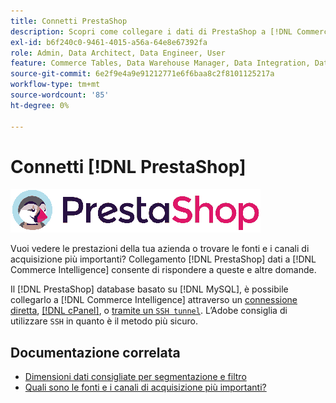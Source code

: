```yaml
---
title: Connetti PrestaShop
description: Scopri come collegare i dati di PrestaShop a [!DNL Commerce Intelligence].
exl-id: b6f240c0-9461-4015-a56a-64e8e67392fa
role: Admin, Data Architect, Data Engineer, User
feature: Commerce Tables, Data Warehouse Manager, Data Integration, Data Import/Export
source-git-commit: 6e2f9e4a9e91212771e6f6baa8c2f8101125217a
workflow-type: tm+mt
source-wordcount: '85'
ht-degree: 0%

---
```


# Connetti [!DNL PrestaShop]

![](../../../assets/Prestashop-logo.png)

Vuoi vedere le prestazioni della tua azienda o trovare le fonti e i canali di acquisizione più importanti? Collegamento [!DNL PrestaShop] dati a [!DNL Commerce Intelligence] consente di rispondere a queste e altre domande.

Il [!DNL PrestaShop] database basato su [!DNL MySQL], è possibile collegarlo a [!DNL Commerce Intelligence] attraverso un [connessione diretta](../integrations/mysql-via-a-direct-connection.md), [[!DNL cPanel]](../integrations/mysql-via-cpanel.md), o [tramite un `SSH tunnel`](../integrations/mysql-via-ssh-tunnel.md). L’Adobe consiglia di utilizzare `SSH` in quanto è il metodo più sicuro.

## Documentazione correlata

* [Dimensioni dati consigliate per segmentazione e filtro](../../../best-practices/segment-filter.md)
* [Quali sono le fonti e i canali di acquisizione più importanti?](../../analysis/most-value-source-channel.md)
